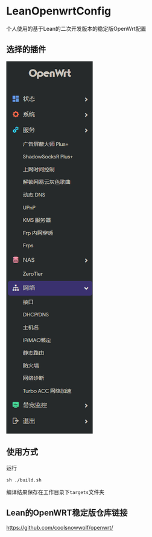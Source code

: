 # LeanOpenwrtConfig

个人使用的基于Lean的二次开发版本的稳定版OpenWrt配置

## 选择的插件

![main-left](./img/main-left.png)

## 使用方式

运行
```shell
sh ./build.sh
```
编译结果保存在工作目录下`targets`文件夹

## Lean的OpenWRT稳定版仓库链接

https://github.com/coolsnowwolf/openwrt/
